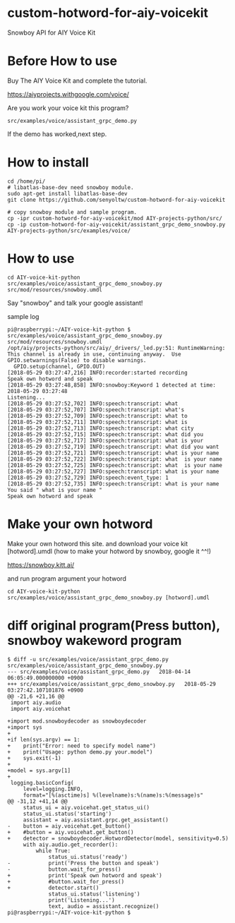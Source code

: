 # custom-hotword-for-aiy-voicekit
Snowboy API for AIY Voice Kit

# Before How to use
Buy The AIY Voice Kit and complete the tutorial.

https://aiyprojects.withgoogle.com/voice/

Are you work your voice kit this program?
```
src/examples/voice/assistant_grpc_demo.py
```
If the demo has worked,next step.

# How to install

```
cd /home/pi/
# libatlas-base-dev need snowboy module.
sudo apt-get install libatlas-base-dev
git clone https://github.com/senyoltw/custom-hotword-for-aiy-voicekit

# copy snowboy module and sample program.
cp -ipr custom-hotword-for-aiy-voicekit/mod AIY-projects-python/src/
cp -ip custom-hotword-for-aiy-voicekit/assistant_grpc_demo_snowboy.py AIY-projects-python/src/examples/voice/
```

# How to use

```
cd AIY-voice-kit-python
src/examples/voice/assistant_grpc_demo_snowboy.py src/mod/resources/snowboy.umdl
```
Say "snowboy" and talk your google assistant!

sample log
```
pi@raspberrypi:~/AIY-voice-kit-python $ src/examples/voice/assistant_grpc_demo_snowboy.py src/mod/resources/snowboy.umdl
/opt/aiy/projects-python/src/aiy/_drivers/_led.py:51: RuntimeWarning: This channel is already in use, continuing anyway.  Use GPIO.setwarnings(False) to disable warnings.
  GPIO.setup(channel, GPIO.OUT)
[2018-05-29 03:27:47,216] INFO:recorder:started recording
Speak own hotword and speak
[2018-05-29 03:27:48,858] INFO:snowboy:Keyword 1 detected at time: 2018-05-29 03:27:48
Listening...
[2018-05-29 03:27:52,702] INFO:speech:transcript: what
[2018-05-29 03:27:52,707] INFO:speech:transcript: what's
[2018-05-29 03:27:52,709] INFO:speech:transcript: what to
[2018-05-29 03:27:52,711] INFO:speech:transcript: what is
[2018-05-29 03:27:52,713] INFO:speech:transcript: what city
[2018-05-29 03:27:52,715] INFO:speech:transcript: what did you
[2018-05-29 03:27:52,717] INFO:speech:transcript: what is your
[2018-05-29 03:27:52,719] INFO:speech:transcript: what did you want
[2018-05-29 03:27:52,721] INFO:speech:transcript: what is your name
[2018-05-29 03:27:52,722] INFO:speech:transcript: what  is your name
[2018-05-29 03:27:52,725] INFO:speech:transcript: what  is your name
[2018-05-29 03:27:52,727] INFO:speech:transcript: what is your name
[2018-05-29 03:27:52,729] INFO:speech:event_type: 1
[2018-05-29 03:27:52,735] INFO:speech:transcript: what is your name
You said " what is your name "
Speak own hotword and speak
```

# Make your own hotword
Make your own hotword this site. 
and download your voice kit [hotword].umdl
(how to make your hotword by snowboy, google it ^^!)

https://snowboy.kitt.ai/

and run program argument your hotword

```
cd AIY-voice-kit-python
src/examples/voice/assistant_grpc_demo_snowboy.py [hotword].umdl
```

# diff original program(Press button), snowboy wakeword program
```
$ diff -u src/examples/voice/assistant_grpc_demo.py src/examples/voice/assistant_grpc_demo_snowboy.py
--- src/examples/voice/assistant_grpc_demo.py	2018-04-14 06:05:49.000000000 +0900
+++ src/examples/voice/assistant_grpc_demo_snowboy.py	2018-05-29 03:27:42.107101876 +0900
@@ -21,6 +21,16 @@
 import aiy.audio
 import aiy.voicehat

+import mod.snowboydecoder as snowboydecoder
+import sys
+
+if len(sys.argv) == 1:
+    print("Error: need to specify model name")
+    print("Usage: python demo.py your.model")
+    sys.exit(-1)
+
+model = sys.argv[1]
+
 logging.basicConfig(
     level=logging.INFO,
     format="[%(asctime)s] %(levelname)s:%(name)s:%(message)s"
@@ -31,12 +41,14 @@
     status_ui = aiy.voicehat.get_status_ui()
     status_ui.status('starting')
     assistant = aiy.assistant.grpc.get_assistant()
-    button = aiy.voicehat.get_button()
+    #button = aiy.voicehat.get_button()
+    detector = snowboydecoder.HotwordDetector(model, sensitivity=0.5)
     with aiy.audio.get_recorder():
         while True:
             status_ui.status('ready')
-            print('Press the button and speak')
-            button.wait_for_press()
+            print('Speak own hotword and speak')
+            #button.wait_for_press()
+            detector.start()
             status_ui.status('listening')
             print('Listening...')
             text, audio = assistant.recognize()
pi@raspberrypi:~/AIY-voice-kit-python $
```